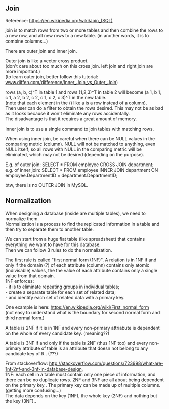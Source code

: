 Join
---------------------

Reference: https://en.wikipedia.org/wiki/Join_(SQL)

join is to match rows from two or more tables and then combine the rows
to a new row, and all new rows to a new table.
(in another words, it is to combine columns...) 

There are outer join and inner join.

Outer join is like a vector cross product.  
(don't care about too much on this cross join. left join and right join are more important.)  
(to learn outer join, better follow this tutorial: www.diffen.com/difference/Inner_Join_vs_Outer_Join)  

rows (a, b, c)^T in table 1 and rows (1,2,3)^T in table 2 will become
(a 1, b 1, c 1, a 2, b 2, c 2, c 1, c 2, c 3)^T in the new table.  
(note that each element in the () like a is a row instead of a column).  
Then user can do a filter to obtain the rows desired.
This may not be as bad as it looks because it won't eliminate any rows accidentally.  
The disadvantage is that it requires a great amount of memory.

Inner join is to use a single command to join tables with matching rows.

When using inner join, be careful when there can be NULL values in the comparing metric (column).
NULL will not be matched to anything, even NULL itself;
so all rows with NULL in the comparing metric will be eliminated,
which may not be desired (depending on the purpose).

E.g. of outer join: SELECT * FROM employee CROSS JOIN department;  
e.g. of inner join: SELECT * FROM employee INNER JOIN department ON employee.DepartmentID = department.DepartmentID;

btw, there is no OUTER JOIN in MySQL.


Normalization
---------------------

When designing a database (inside are multiple tables), we need to normalize them.  
Normalization is a process to find the replicated information in a table and then try to separate them to another table.

We can start from a huge flat table (like spreadsheet) that contains everything we want to have for this database.  
Then we can follow 3 rules to do the normalization.

The first rule is called "first normal form (1NF)".
A relation is in 1NF if and only if the domain (?) of each attribute (column) contains only atomic (indivisable) values,
the the value of each attribute contains only a single value from that domain.  
1NF enforces:  
	- it is to eliminate repeating groups in individual tables;  
	- create a separate table for each set of related data;  
	- and identify each set of related data with a primary key.

One example is here: https://en.wikipedia.org/wiki/First_normal_form  
(not easy to understand what is the boundary for second normal form and third normal form.)

A table is 2NF if it is in 1NF and every non-primary attriabute is dependent on the whole of every candidate key. (meaning??)

A table is 3NF if and only if the table is 2NF (thus 1NF too) and 
every non-primary attribute of table is an attribute that doesn not belong to any candidate key of R.. (???)

From stackoverflow: http://stackoverflow.com/questions/723998/what-are-1nf-2nf-and-3nf-in-database-design,  
1NF: each cell in a table must contain only one piece of information, and there can be no duplicate rows.
2NF and 3NF are all about being dependent on the primary key.. 
The primary key can be made up of multiple columns. (getting more confusing...)  
The data depends on the key (1NF), the whole key (2NF) and nothing but the key (3NF)..
